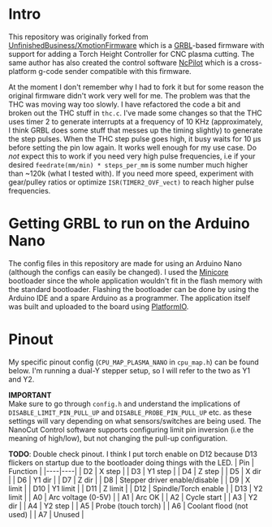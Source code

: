# Intro
This repository was originally forked from [UnfinishedBusiness/XmotionFirmware](https://github.com/UnfinishedBusiness/XmotionFirmware) which is a [GRBL](https://github.com/grbl/grbl)-based firmware with support for adding a Torch Height Controller for CNC plasma cutting. The same author has also created the control software [NcPilot](https://github.com/UnfinishedBusiness/ncPilot) which is a cross-platform g-code sender compatible with this firmware.

At the moment I don't remember why I had to fork it but for some reason the original firmware didn't work very well for me. The problem was that the THC was moving way too slowly. I have refactored the code a bit and broken out the THC stuff in `thc.c`. I've made some changes so that the THC uses timer 2 to generate interrupts at a frequency of 10 KHz (approximately, I think GRBL does some stuff that messes up the timing slightly) to generate the step pulses. When the THC step pulse goes high, it busy waits for 10 &mu;s before setting the pin low again. It works well enough for my use case. Do _not_ expect this to work if you need very high pulse frequencies, i.e if your desired `feedrate(mm/min) * steps_per_mm` is some number much higher than ~120k (what I tested with). If you need more speed, experiment with gear/pulley ratios or optimize `ISR(TIMER2_OVF_vect)` to reach higher pulse frequencies.

# Getting GRBL to run on the Arduino Nano
The config files in this repository are made for using an Arduino Nano (although the configs can easily be changed). I used the [Minicore](https://github.com/MCUdude/MiniCore) bootloader since the whole application wouldn't fit in the flash memory with the standard bootloader. Flashing the bootloader can be done by using the Arduino IDE and a spare Arduino as a programmer. The application itself was built and uploaded to the board using [PlatformIO](https://platformio.org/).

# Pinout
My specific pinout config (`CPU_MAP_PLASMA_NANO` in `cpu_map.h`) can be found below. I'm running a dual-Y stepper setup, so I will refer to the two as Y1 and Y2. 

**IMPORTANT**\
Make sure to go through `config.h` and understand the implications of `DISABLE_LIMIT_PIN_PULL_UP` and `DISABLE_PROBE_PIN_PULL_UP` etc. as these settings will vary depending on what sensors/switches are being used. The NanoCut Control software supports configuring limit pin inversion (i.e the meaning of high/low), but not changing the pull-up configuration. 

**TODO**: Double check pinout. I think I put torch enable on D12 because D13 flickers on startup due to the bootloader doing things with the LED.
| Pin | Function |
|----|----|
| D2 | X step |
| D3 | Y1 step |
| D4 | Z step |
| D5 | X dir |
| D6 | Y1 dir |
| D7 | Z dir |
| D8 | Stepper driver enable/disable |
| D9 | X limit |
| D10 | Y1 limit |
| D11 | Z limit |
| D12 | Spindle/Torch enable |
| D13 | Y2 limit |
| A0 | Arc voltage (0-5V) |
| A1 | Arc OK |
| A2 | Cycle start |
| A3 | Y2 dir |
| A4 | Y2 step |
| A5 | Probe (touch torch) |
| A6 | Coolant flood (not used) |
| A7 | Unused |
